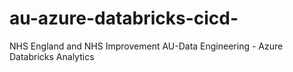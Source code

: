 # au-azure-databricks-cicd-
NHS England and NHS Improvement  AU-Data Engineering - Azure Databricks Analytics
